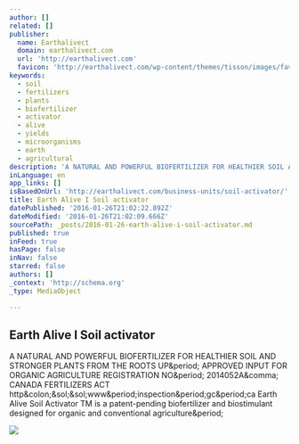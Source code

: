 ```yaml
---
author: []
related: []
publisher:
  name: Earthalivect
  domain: earthalivect.com
  url: 'http://earthalivect.com'
  favicon: 'http://earthalivect.com/wp-content/themes/tisson/images/favicon.ico'
keywords:
  - soil
  - fertilizers
  - plants
  - biofertilizer
  - activator
  - alive
  - yields
  - microorganisms
  - earth
  - agricultural
description: 'A NATURAL AND POWERFUL BIOFERTILIZER FOR HEALTHIER SOIL AND STRONGER PLANTS FROM THE ROOTS UP. APPROVED INPUT FOR ORGANIC AGRICULTURE REGISTRATION NO. 2014052A, CANADA FERTILIZERS ACT http://www.inspection.gc.ca Earth Alive Soil Activator TM is a patent-pending biofertilizer and biostimulant designed for organic and conventional agriculture.'
inLanguage: en
app_links: []
isBasedOnUrl: 'http://earthalivect.com/business-units/soil-activator/'
title: Earth Alive I Soil activator
datePublished: '2016-01-26T21:02:22.892Z'
dateModified: '2016-01-26T21:02:09.666Z'
sourcePath: _posts/2016-01-26-earth-alive-i-soil-activator.md
published: true
inFeed: true
hasPage: false
inNav: false
starred: false
authors: []
_context: 'http://schema.org'
_type: MediaObject

---
```

<article style=""><h1>Earth Alive I Soil activator</h1><p>A NATURAL AND POWERFUL BIOFERTILIZER FOR HEALTHIER SOIL AND STRONGER PLANTS FROM THE ROOTS UP&amp;period; APPROVED INPUT FOR ORGANIC AGRICULTURE REGISTRATION NO&amp;period; 2014052A&amp;comma; CANADA FERTILIZERS ACT http&amp;colon;&amp;sol;&amp;sol;www&amp;period;inspection&amp;period;gc&amp;period;ca Earth Alive Soil Activator TM is a patent-pending biofertilizer and biostimulant designed for organic and conventional agriculture&amp;period;</p><img src="http://earthalivect.com/wp-content/uploads/2015/05/activator_main.jpg" /></article>